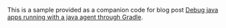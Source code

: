 
This is a sample provided as a companion code for blog post [Debug java apps running with a java agent through Gradle](https://medium.com/@lucaabbati/debug-java-apps-running-with-a-java-agent-through-gradle-2d5ce19090ea).
